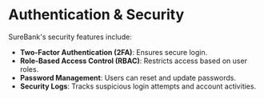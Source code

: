# Authentication & Security

SureBank's security features include:
- **Two-Factor Authentication (2FA)**: Ensures secure login.
- **Role-Based Access Control (RBAC)**: Restricts access based on user roles.
- **Password Management**: Users can reset and update passwords.
- **Security Logs**: Tracks suspicious login attempts and account activities.
